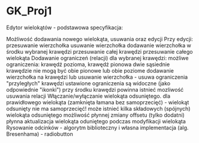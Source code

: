 # GK_Proj1

Edytor wielokątów - podstawowa specyfikacja:

Możliwość dodawania nowego wielokąta, usuwania oraz edycji
    Przy edycji:
        przesuwanie wierzchołka
        usuwanie wierzchołka
        dodawanie wierzchołka w środku wybranej krawędzi
        przesuwanie całej krawędzi
        przesuwanie całego wielokąta
    Dodawanie ograniczeń (relacji) dla wybranej krawędzi:
        możliwe ograniczenia:
        krawędź pozioma, krawędź pionowa
        dwie sąsiednie krawędzie nie mogą być obie pionowe lub obie poziome
        dodawanie wierzchołka na krawędzi lub usuwanie wierzchołka - usuwa ograniczenia "przyległych" krawędzi
        ustawione ograniczenia są widoczne (jako odpowiednie "ikonki") przy środku krawędzi
        powinna istnieć mozliwość usuwania relacji
    Włączanie/wyłączanie wielokąta odsuniętego.
        dla prawidłowego wielokąta (zamknięta łamana bez samoprzecięć) - wielokąt odsunięty nie ma samoprzecięć!
        może istnieć kilka składowych (spójnych) wielokąta odsuniętego
        możliwość płynnej zmiany offsetu (tylko dodatni)
        płynna aktualizacja wielokąta oduniętego podczas modyfikacji wielokąta
    Rysowanie odcinków - algorytm biblioteczny i własna implementacja (alg. Bresenhama) - radiobutton
